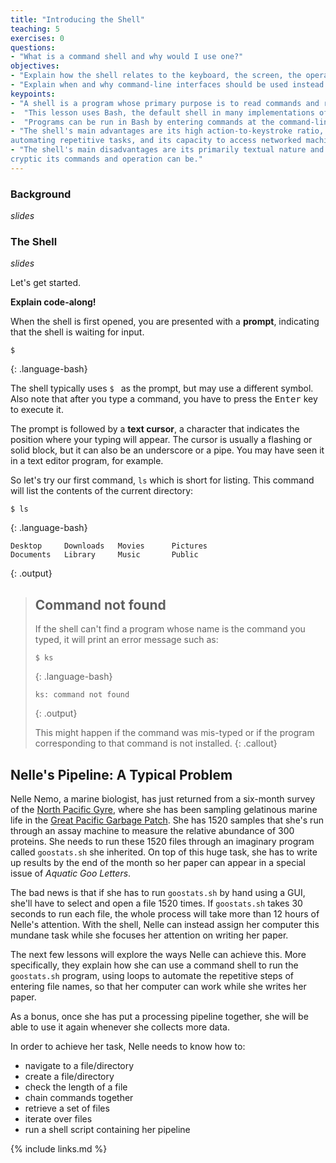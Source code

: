 ```yaml
---
title: "Introducing the Shell"
teaching: 5
exercises: 0
questions:
- "What is a command shell and why would I use one?"
objectives:
- "Explain how the shell relates to the keyboard, the screen, the operating system, and users' programs."
- "Explain when and why command-line interfaces should be used instead of graphical interfaces."
keypoints:
- "A shell is a program whose primary purpose is to read commands and run other programs."
-  "This lesson uses Bash, the default shell in many implementations of Unix."
-  "Programs can be run in Bash by entering commands at the command-line prompt."
- "The shell's main advantages are its high action-to-keystroke ratio, its support for
automating repetitive tasks, and its capacity to access networked machines."
- "The shell's main disadvantages are its primarily textual nature and how
cryptic its commands and operation can be."
---
```

### Background

_slides_

### The Shell

_slides_ 

Let's get started.

**Explain code-along!**

When the shell is first opened, you are presented with a **prompt**,
indicating that the shell is waiting for input.

~~~
$
~~~
{: .language-bash}

The shell typically uses `$ ` as the prompt, but may use a different symbol.
Also note that after you type a command, you have to press the <kbd>Enter</kbd> key to execute it.

The prompt is followed by a **text cursor**, a character that indicates the position where your
typing will appear.
The cursor is usually a flashing or solid block, but it can also be an underscore or a pipe.
You may have seen it in a text editor program, for example.

So let's try our first command, `ls` which is short for listing.
This command will list the contents of the current directory:

~~~
$ ls
~~~
{: .language-bash}

~~~
Desktop     Downloads   Movies      Pictures
Documents   Library     Music       Public
~~~
{: .output}

> ## Command not found
> If the shell can't find a program whose name is the command you typed, it
> will print an error message such as:
>
> ~~~
> $ ks
> ~~~
> {: .language-bash}
> ~~~
> ks: command not found
> ~~~
> {: .output}
>
> This might happen if the command was mis-typed or if the program corresponding to that command
> is not installed.
{: .callout}


## Nelle's Pipeline: A Typical Problem

Nelle Nemo, a marine biologist,
has just returned from a six-month survey of the
[North Pacific Gyre](http://en.wikipedia.org/wiki/North_Pacific_Gyre),
where she has been sampling gelatinous marine life in the
[Great Pacific Garbage Patch](http://en.wikipedia.org/wiki/Great_Pacific_Garbage_Patch).
She has 1520 samples that she's run through an assay machine to measure the relative abundance
of 300 proteins.
She needs to run these 1520 files through an imaginary program called `goostats.sh` she inherited.
On top of this huge task, she has to write up results by the end of the month so her paper
can appear in a special issue of *Aquatic Goo Letters*.

The bad news is that if she has to run `goostats.sh` by hand using a GUI,
she'll have to select and open a file 1520 times.
If `goostats.sh` takes 30 seconds to run each file, the whole process will take more than 12 hours
of Nelle's attention.
With the shell, Nelle can instead assign her computer this mundane task while she focuses
her attention on writing her paper.

The next few lessons will explore the ways Nelle can achieve this.
More specifically,
they explain how she can use a command shell to run the `goostats.sh` program,
using loops to automate the repetitive steps of entering file names,
so that her computer can work while she writes her paper.

As a bonus,
once she has put a processing pipeline together,
she will be able to use it again whenever she collects more data.

In order to achieve her task, Nelle needs to know how to:
- navigate to a file/directory
- create a file/directory
- check the length of a file
- chain commands together
- retrieve a set of files
- iterate over files
- run a shell script containing her pipeline

{% include links.md %}
